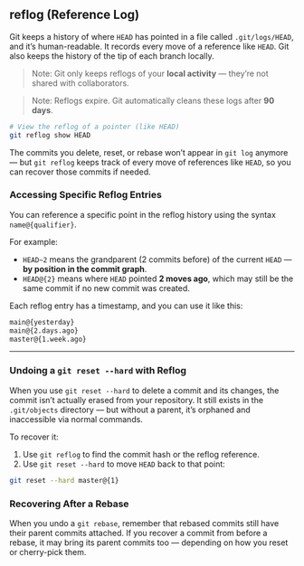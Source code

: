 ## reflog (Reference Log)

Git keeps a history of where `HEAD` has pointed in a file called `.git/logs/HEAD`, and it’s human-readable. It records every move of a reference like `HEAD`.
Git also keeps the history of the tip of each branch locally.

> Note: Git only keeps reflogs of your **local activity** — they’re not shared with collaborators.

> Note: Reflogs expire. Git automatically cleans these logs after **90 days**.

```bash
# View the reflog of a pointer (like HEAD)
git reflog show HEAD
```

The commits you delete, reset, or rebase won’t appear in `git log` anymore — but `git reflog` keeps track of every move of references like `HEAD`, so you can recover those commits if needed.

### Accessing Specific Reflog Entries

You can reference a specific point in the reflog history using the syntax `name@{qualifier}`.

For example:

* `HEAD~2` means the grandparent (2 commits before) of the current `HEAD` — **by position in the commit graph**.
* `HEAD@{2}` means where `HEAD` pointed **2 moves ago**, which may still be the same commit if no new commit was created.

Each reflog entry has a timestamp, and you can use it like this:

```bash
main@{yesterday}
main@{2.days.ago}
master@{1.week.ago}
```

---

### Undoing a `git reset --hard` with Reflog

When you use `git reset --hard` to delete a commit and its changes, the commit isn’t actually erased from your repository.
It still exists in the `.git/objects` directory — but without a parent, it’s orphaned and inaccessible via normal commands.

To recover it:

1. Use `git reflog` to find the commit hash or the reflog reference.
2. Use `git reset --hard` to move `HEAD` back to that point:

```bash
git reset --hard master@{1}
```

### Recovering After a Rebase

When you undo a `git rebase`, remember that rebased commits still have their parent commits attached.
If you recover a commit from before a rebase, it may bring its parent commits too — depending on how you reset or cherry-pick them.